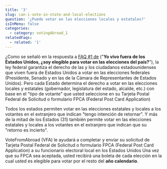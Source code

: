 ```yaml
---
title: '3'
slug: can-i-vote-in-state-and-local-elections
question: '¿Puedo votar en las elecciones locales y estatales?'
isInMenu: false
categories:
  - category: votingAbroad_1
relatedFaqs:
  - related: '1'
---
```

¿Como se señaló en la respuesta a [FAQ #1 de](/faqs/1) ("**Yo vivo fuera de los Estados Unidos, ¿soy elegible para votar en las elecciones del país?**"), la ley federal garantiza el derecho de las y los ciudadanos estadounidenses que viven fuera de Estados Unidos a votar en las elecciones federales (Presidente, Senado y en las de la Cámara de Representantes de Estados Unidos). Pero cada Estado determina el derecho a votar en las elecciones locales y estatales (gobernador, legislatura del estado, alcalde, etc.) con base en el "tipo de votante" que usted seleccione en su Tarjeta Postal Federal de Solicitud o formulario FPCA (Federal Post Card Application)

Todos los estados permiten votar en las elecciones estatales y locales a los votantes en el extranjero que indican "tengo intención de retornar". Y más de la mitad de los Estados (31) también permite votar en las elecciones estatales y locales a los votantes en el extranjero que indican que su "retorno es incierto".

VoteFromAbroad (VFA) le ayudará a completar y enviar su solicitud de Tarjeta Postal Federal de Solicitud o formulario FPCA (Federal Post Card Application) a su funcionario electoral local en los Estados Unidos Una vez que su FPCA sea aceptada, usted recibirá una boleta de cada elección en la cual usted es elegible para votar por el resto del **año calendario**.